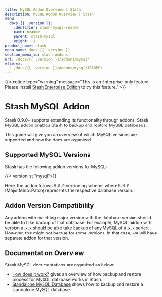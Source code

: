 ```yaml
---
title: MySQL Addon Overview | Stash
description: MySQL Addon Overview | Stash
menu:
  docs_{{ .version }}:
    identifier: stash-mysql-readme
    name: Readme
    parent: stash-mysql
    weight: -1
product_name: stash
menu_name: docs_{{ .version }}
section_menu_id: stash-addons
url: /docs/{{ .version }}/addons/mysql/
aliases:
  - /docs/{{ .version }}/addons/mysql/README/
---
```


{{< notice type="warning" message="This is an Enterprise-only feature. Please install [Stash Enterprise Edition](/docs/setup/install/enterprise.md) to try this feature." >}}

# Stash MySQL Addon

Stash 0.9.0+ supports extending its functionality through addons. Stash MySQL addon enables Stash to backup and restore MySQL databases.

This guide will give you an overview of which MySQL versions are supported and how the docs are organized.

## Supported MySQL Versions

Stash has the following addon versions for MySQL:

{{< versionlist "mysql">}}

Here, the addon follows `M.M.P` versioning scheme where `M.M.P` (Major.Minor.Patch) represents the respective database version.

## Addon Version Compatibility

Any addon with matching major version with the database version should be able to take backup of that database. For example, MySQL addon with version `8.x.x` should be able take backup of any MySQL of `8.x.x` series. However, this might not be true for some versions. In that case, we will have separate addon for that version.

## Documentation Overview

Stash MySQL documentations are organized as below:

- [How does it work?](/docs/addons/mysql/overview/index.md) gives an overview of how backup and restore process for MySQL database works in Stash.
- [Standalone MySQL Database](/docs/addons/mysql/standalone/index.md) shows how to backup and restore a standalone MySQL database.
